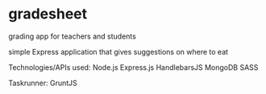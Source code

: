 # gradesheet
grading app for teachers and students

simple Express application that gives suggestions on where to eat

Technologies/APIs used:
Node.js
Express.js
HandlebarsJS
MongoDB
SASS

Taskrunner:
GruntJS
